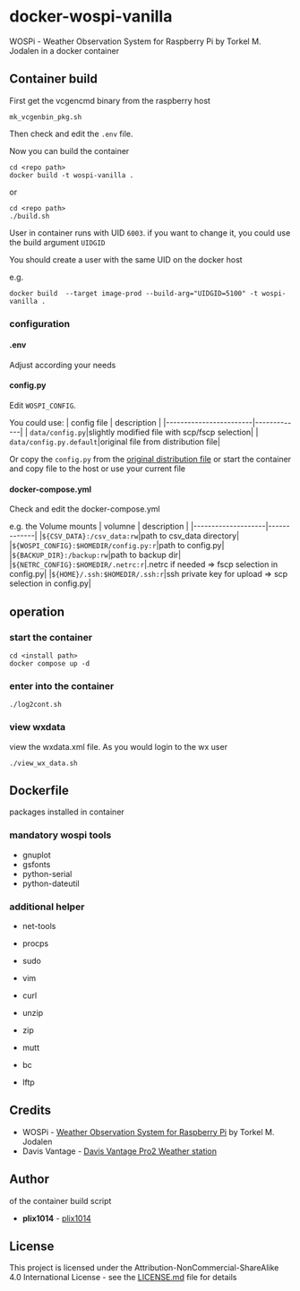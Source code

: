 # docker-wospi-vanilla

WOSPi - Weather Observation System for Raspberry Pi by Torkel M. Jodalen in a docker container



## Container build

First get the vcgencmd binary from the raspberry host
```
mk_vcgenbin_pkg.sh
```

Then check and edit the `.env` file.


Now you can build the container
```
cd <repo path>
docker build -t wospi-vanilla .
```

or
```
cd <repo path>
./build.sh
```

User in container runs with UID `6003`. if you want to change it, you could use the build argument `UIDGID`

You should create a user with the same UID on the docker host

e.g.
```
docker build  --target image-prod --build-arg="UIDGID=5100" -t wospi-vanilla .
```


### configuration

#### .env

Adjust according your needs


#### config.py

Edit `WOSPI_CONFIG`.

You could use:
| config file            | description |
|------------------------|-------------|
| `data/config.py`|slightly modified file with scp/fscp selection|
| `data/config.py.default`|original file from distribution file|

Or copy the `config.py` from the [original distribution file](https://www.annoyingdesigns.com/wospi)
or start the container and copy file to the host or use your current file 

#### docker-compose.yml

Check and edit the docker-compose.yml

e.g. the Volume mounts
| volumne            | description |
|--------------------|-------------|
|`${CSV_DATA}:/csv_data:rw`|path to csv_data directory|
|`${WOSPI_CONFIG}:$HOMEDIR/config.py:r`|path to config.py|
|`${BACKUP_DIR}:/backup:rw`|path to backup dir|
|`${NETRC_CONFIG}:$HOMEDIR/.netrc:r`|.netrc if needed => fscp selection in config.py|
|`${HOME}/.ssh:$HOMEDIR/.ssh:r`|ssh private key for upload => scp selection in config.py|


## operation

### start the container

```
cd <install path>
docker compose up -d
```

### enter into the container
```
./log2cont.sh
```

### view wxdata
view the wxdata.xml file. As you would login to the wx user
```
./view_wx_data.sh
```


## Dockerfile

packages installed in container

### mandatory wospi tools
* gnuplot 
* gsfonts 
* python-serial 
* python-dateutil 


### additional helper
* net-tools 
* procps
* sudo 
* vim 

* curl 
* unzip 
* zip 
* mutt 
* bc 
* lftp 


## Credits

* WOSPi - [Weather Observation System for Raspberry Pi](http://wx.annoyingdesigns.com) by Torkel M. Jodalen
* Davis Vantage - [Davis Vantage Pro2 Weather station](https://www.davisnet.com/pages/vantage-pro2)

## Author

of the container build script

* **plix1014** - [plix1014](https://github.com/plix1014)


## License

This project is licensed under the Attribution-NonCommercial-ShareAlike 4.0 International License - see the [LICENSE.md](LICENSE.md) file for details

